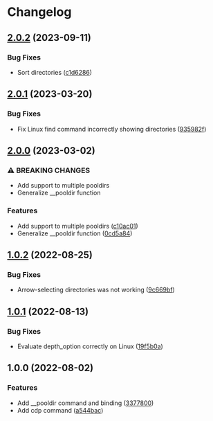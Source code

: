 # Changelog

## [2.0.2](https://github.com/agoloncser/fish-misc-plugins/compare/v2.0.1...v2.0.2) (2023-09-11)


### Bug Fixes

* Sort directories ([c1d6286](https://github.com/agoloncser/fish-misc-plugins/commit/c1d6286952d9951b2d986638ac51b06c08963d0a))

## [2.0.1](https://github.com/agoloncser/fish-misc-plugins/compare/v2.0.0...v2.0.1) (2023-03-20)


### Bug Fixes

* Fix Linux find command incorrectly showing directories ([935982f](https://github.com/agoloncser/fish-misc-plugins/commit/935982fb43bd15fda2abcc3543891a36224bf5e4))

## [2.0.0](https://github.com/agoloncser/fish-misc-plugins/compare/v1.0.2...v2.0.0) (2023-03-02)


### ⚠ BREAKING CHANGES

* Add support to multiple pooldirs
* Generalize __pooldir function

### Features

* Add support to multiple pooldirs ([c10ac01](https://github.com/agoloncser/fish-misc-plugins/commit/c10ac0136cefc1eb2824e965515fbf27f502a138))
* Generalize __pooldir function ([0cd5a84](https://github.com/agoloncser/fish-misc-plugins/commit/0cd5a84dc33ee1b0e36cf70d4834fdc1b454dbce))

## [1.0.2](https://github.com/agoloncser/fish-misc-plugins/compare/v1.0.1...v1.0.2) (2022-08-25)


### Bug Fixes

* Arrow-selecting directories was not working ([9c669bf](https://github.com/agoloncser/fish-misc-plugins/commit/9c669bfb5ad6b842781502fad07ce35248b6b5af))

## [1.0.1](https://github.com/agoloncser/fish-misc-plugins/compare/v1.0.0...v1.0.1) (2022-08-13)


### Bug Fixes

* Evaluate depth_option correctly on Linux ([19f5b0a](https://github.com/agoloncser/fish-misc-plugins/commit/19f5b0aa0e0ebaf28b49817e93166743931f2cf6))

## 1.0.0 (2022-08-02)


### Features

* Add __pooldir command and binding ([3377800](https://github.com/agoloncser/fish-misc-plugins/commit/337780093e6eae9566894d5cb82d0469d3bb0212))
* Add cdp command ([a544bac](https://github.com/agoloncser/fish-misc-plugins/commit/a544bacf2eccf6d2e057c5620b04e75e3a03b3dd))
